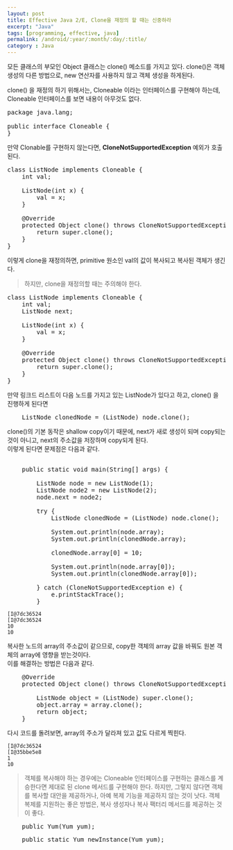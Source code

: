 ```yaml
---
layout: post
title: Effective Java 2/E, Clone을 재정의 할 때는 신중하라
excerpt: "Java"
tags: [programming, effective, java]
permalink: /android/:year/:month/:day/:title/
category : Java
---
```


모든 클래스의 부모인 Object 클래스는 clone() 메소드를 가지고 있다. clone()은 객체 생성의 다른 방법으로, new 연산자를 사용하지 않고 객체 생성을 하게된다.  

clone() 을 재정의 하기 위해서는, Cloneable 이라는 인터페이스를 구현해야 하는데,  
Cloneable 인터페이스를 보면 내용이 아무것도 없다.  

<pre class="prettyprint">
package java.lang;

public interface Cloneable {
}
</pre>

만약 Clonable를 구현하지 않는다면, **CloneNotSupportedException** 예외가 호출된다.  

<pre class="prettyprint">
class ListNode implements Cloneable {
    int val;

    ListNode(int x) {
        val = x;
    }

    @Override
    protected Object clone() throws CloneNotSupportedException {
        return super.clone();
    }
}
</pre>

이렇게 clone을 재정의하면, primitive 원소인 val의 값이 복사되고 복사된 객체가 생긴다.  

> 하지만, clone을 재정의할 때는 주의해야 한다.

<pre class="prettyprint">
class ListNode implements Cloneable {
    int val;
    ListNode next;

    ListNode(int x) {
        val = x;
    }

    @Override
    protected Object clone() throws CloneNotSupportedException {
        return super.clone();
    }
}
</pre>

만약 링크드 리스트이 다음 노드를 가지고 있는 ListNode가 있다고 하고, clone() 을 진행하게 된다면

<pre class="prettyprint">
    ListNode clonedNode = (ListNode) node.clone();
</pre>

clone()의 기본 동작은 shallow copy이기 때문에, next가 새로 생성이 되며 copy되는 것이 아니고, 
next의 주소값을 저장하며 copy되게 된다.  
이렇게 된다면 문제점은 다음과 같다.  

<pre class="prettyprint">

    public static void main(String[] args) {

        ListNode node = new ListNode(1);
        ListNode node2 = new ListNode(2);
        node.next = node2;

        try {
            ListNode clonedNode = (ListNode) node.clone();

            System.out.println(node.array);
            System.out.println(clonedNode.array);

            clonedNode.array[0] = 10;

            System.out.println(node.array[0]);
            System.out.println(clonedNode.array[0]);

        } catch (CloneNotSupportedException e) {
            e.printStackTrace();
        }
</pre>

```
[I@7dc36524
[I@7dc36524
10
10
```

복사한 노드의 array의 주소값이 같으므로, copy한 객체의 array 값을 바꿔도 원본 객체의 array에 영향을 받는것이다.  
이를 해결하는 방법은 다음과 같다.  

<pre class="prettyprint">
    @Override
    protected Object clone() throws CloneNotSupportedException {

        ListNode object = (ListNode) super.clone();
        object.array = array.clone();
        return object;
    }
</pre>

다시 코드를 돌려보면, array의 주소가 달라져 있고 값도 다르게 찍힌다.  

```
[I@7dc36524
[I@35bbe5e8
1
10
```

> 객체를 복사해야 하는 경우에는 Cloneable 인터페이스를 구현하는 클래스를 계승한다면 제대로 된 clone 메서드를 구현해야 한다.    하지만, 그렇지 않다면 객체를 복사할 대안을 제공하거나, 아예 복제 기능을 제공하지 않는 것이 낫다. 객체 복제를 지원하는 좋은 방법은, 복사 생성자나 복사 팩터리 메서드를 제공하는 것이 좋다.

<pre class="prettyprint">
    public Yum(Yum yum);
</pre>

<pre class="prettyprint">
    public static Yum newInstance(Yum yum);
</pre>